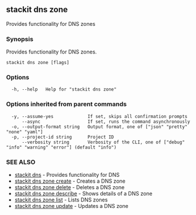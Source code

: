 ## stackit dns zone

Provides functionality for DNS zones

### Synopsis

Provides functionality for DNS zones.

```
stackit dns zone [flags]
```

### Options

```
  -h, --help   Help for "stackit dns zone"
```

### Options inherited from parent commands

```
  -y, --assume-yes             If set, skips all confirmation prompts
      --async                  If set, runs the command asynchronously
  -o, --output-format string   Output format, one of ["json" "pretty" "none" "yaml"]
  -p, --project-id string      Project ID
      --verbosity string       Verbosity of the CLI, one of ["debug" "info" "warning" "error"] (default "info")
```

### SEE ALSO

* [stackit dns](./stackit_dns.md)	 - Provides functionality for DNS
* [stackit dns zone create](./stackit_dns_zone_create.md)	 - Creates a DNS zone
* [stackit dns zone delete](./stackit_dns_zone_delete.md)	 - Deletes a DNS zone
* [stackit dns zone describe](./stackit_dns_zone_describe.md)	 - Shows details of a DNS zone
* [stackit dns zone list](./stackit_dns_zone_list.md)	 - Lists DNS zones
* [stackit dns zone update](./stackit_dns_zone_update.md)	 - Updates a DNS zone

